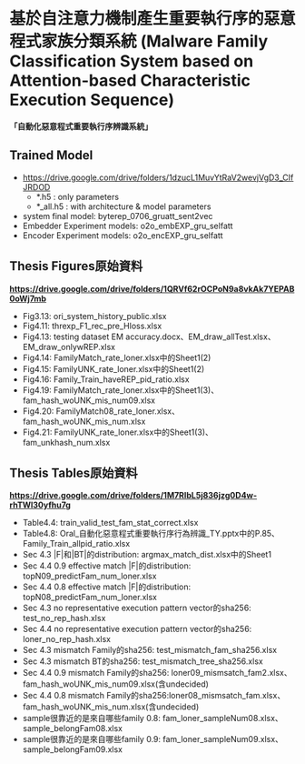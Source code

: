 # 基於自注意力機制產生重要執行序的惡意程式家族分類系統 (Malware Family Classification System based on Attention-based Characteristic Execution Sequence)
**「自動化惡意程式重要執行序辨識系統」**


## Trained Model
* https://drive.google.com/drive/folders/1dzucL1MuvYtRaV2wevjVgD3_CIfJRDOD
    * \*.h5 : only parameters
    * \*_all.h5 : with architecture & model parameters
* system final model: byterep_0706_gruatt_sent2vec
* Embedder Experiment models: o2o_embEXP_gru_selfatt
* Encoder Experiment models: o2o_encEXP_gru_selfatt

## Thesis Figures原始資料
**https://drive.google.com/drive/folders/1QRVf62rOCPoN9a8vkAk7YEPAB0oWj7mb**
* Fig3.13: ori_system_history_public.xlsx
* Fig4.11: threxp_F1_rec_pre_Hloss.xlsx
* Fig4.13: testing dataset EM accuracy.docx、EM_draw_allTest.xlsx、EM_draw_onlywREP.xlsx
* Fig4.14: FamilyMatch_rate_loner.xlsx中的Sheet1(2)
* Fig4.15: FamilyUNK_rate_loner.xlsx中的Sheet1(2)
* Fig4.16: Family_Train_haveREP_pid_ratio.xlsx
* Fig4.19: FamilyMatch_rate_loner.xlsx中的Sheet1(3)、fam_hash_woUNK_mis_num09.xlsx
* Fig4.20: FamilyMatch08_rate_loner.xlsx、fam_hash_woUNK_mis_num.xlsx
* Fig4.21: FamilyUNK_rate_loner.xlsx中的Sheet1(3)、fam_unkhash_num.xlsx


## Thesis Tables原始資料
**https://drive.google.com/drive/folders/1M7RIbL5j836jzg0D4w-rhTWl30yfhu7g**
* Table4.4: train_valid_test_fam_stat_correct.xlsx
* Table4.8: Oral_自動化惡意程式重要執行序行為辨識_TY.pptx中的P.85、Family_Train_allpid_ratio.xlsx
* Sec 4.3 |F|和|BT|的distribution: argmax_match_dist.xlsx中的Sheet1
* Sec 4.4 0.9 effective match |F|的distribution: topN09_predictFam_num_loner.xlsx
* Sec 4.4 0.8 effective match |F|的distribution: topN08_predictFam_num_loner.xlsx
* Sec 4.3 no representative execution pattern vector的sha256: test_no_rep_hash.xlsx
* Sec 4.4 no representative execution pattern vector的sha256: loner_no_rep_hash.xlsx
* Sec 4.3 mismatch Family的sha256: test_mismatch_fam_sha256.xlsx
* Sec 4.3 mismatch BT的sha256: test_mismatch_tree_sha256.xlsx
* Sec 4.4 0.9 mismatch Family的sha256: loner09_mismsatch_fam2.xlsx、fam_hash_woUNK_mis_num09.xlsx(含undecided)
* Sec 4.4 0.8 mismatch Family的sha256:loner08_mismsatch_fam.xlsx、fam_hash_woUNK_mis_num.xlsx(含undecided)
* sample很靠近的是來自哪些family 0.8: fam_loner_sampleNum08.xlsx、sample_belongFam08.xlsx
* sample很靠近的是來自哪些family 0.9: fam_loner_sampleNum09.xlsx、sample_belongFam09.xlsx
